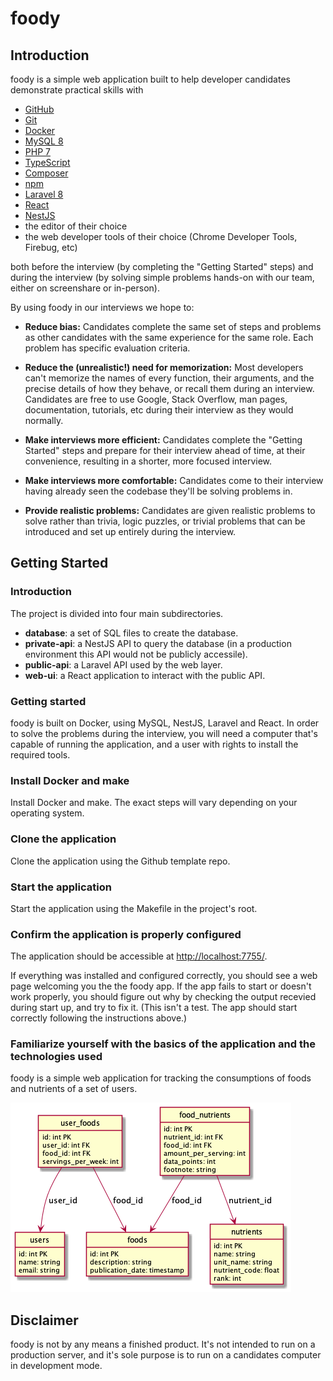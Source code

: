 # foody

## Introduction

foody is a simple web application built to help developer candidates demonstrate practical skills with

* [GitHub](https://github.com/)
* [Git](https://git-scm.com/)
* [Docker](https://www.docker.com/)
* [MySQL 8](https://www.mysql.com/)
* [PHP 7](https://php.net/)
* [TypeScript](https://www.typescriptlang.org/)
* [Composer](https://getcomposer.org/)
* [npm](https://www.npmjs.com/)
* [Laravel 8](https://laravel.com/)
* [React](https://reactjs.org/)
* [NestJS](https://nestjs.com/)
* the editor of their choice
* the web developer tools of their choice (Chrome Developer Tools, Firebug, etc)

both before the interview (by completing the "Getting Started" steps) and during the interview (by solving simple problems hands-on with our team, either on screenshare or in-person).

By using foody in our interviews we hope to:

* **Reduce bias:** Candidates complete the same set of steps and problems as other candidates with the same experience for the same role.  Each problem has specific evaluation criteria.

* **Reduce the (unrealistic!) need for memorization:** Most developers can't memorize the names of every function, their arguments, and the precise details of how they behave, or recall them during an interview.  Candidates are free to use Google, Stack Overflow, man pages, documentation, tutorials, etc during their interview as they would normally.

* **Make interviews more efficient:** Candidates complete the "Getting Started" steps and prepare for their interview ahead of time, at their convenience, resulting in a shorter, more focused interview.

* **Make interviews more comfortable:** Candidates come to their interview having already seen the codebase they'll be solving problems in.

* **Provide realistic problems:** Candidates are given realistic problems to solve rather than trivia, logic puzzles, or trivial problems that can be introduced and set up entirely during the interview.

## Getting Started

### Introduction

The project is divided into four main subdirectories.
* **database**: a set of SQL files to create the database.
* **private-api**: a NestJS API to query the database (in a production environment this API would not be publicly accessile).
* **public-api**: a Laravel API used by the web layer.
* **web-ui**: a React application to interact with the public API.

### Getting started

foody is built on Docker, using MySQL, NestJS, Laravel and React.  In order to solve the problems during the interview, you will need a computer that's capable of running the application, and a user with rights to install the required tools.

### Install Docker and make

Install Docker and make.  The exact steps will vary depending on your operating system.

### Clone the application

Clone the application using the Github template repo.

### Start the application

Start the application using the Makefile in the project's root.

### Confirm the application is properly configured

The application should be accessible at [http://localhost:7755/](http://localhost:7755/).  

If everything was installed and configured correctly, you should see a web page welcoming you the the foody app.  If the app fails to start or doesn't work properly, you should figure out why by checking the output recevied during start up, and try to fix it.  (This isn't a test.  The app should start correctly following the instructions above.)

### Familiarize yourself with the basics of the application and the technologies used

foody is a simple web application for tracking the consumptions of foods and nutrients of a set of users.

![Data model](./database/data-model.png)

## Disclaimer

foody is not by any means a finished product. It's not intended to run on a production server, and it's sole purpose is to run on a candidates computer in development mode.
